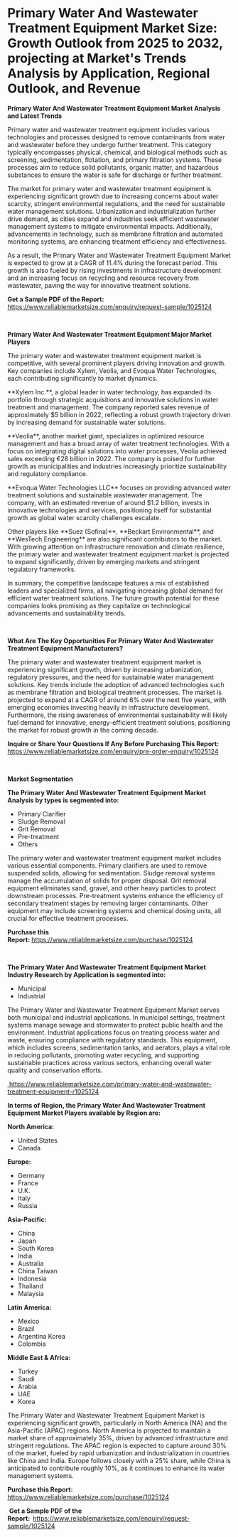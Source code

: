 <p><h1>Primary Water And Wastewater Treatment Equipment Market Size: Growth Outlook from 2025 to 2032, projecting at Market's Trends Analysis by Application, Regional Outlook, and Revenue</h1></p><p><strong>Primary Water And Wastewater Treatment Equipment Market Analysis and Latest Trends</strong></p>
<p><p>Primary water and wastewater treatment equipment includes various technologies and processes designed to remove contaminants from water and wastewater before they undergo further treatment. This category typically encompasses physical, chemical, and biological methods such as screening, sedimentation, flotation, and primary filtration systems. These processes aim to reduce solid pollutants, organic matter, and hazardous substances to ensure the water is safe for discharge or further treatment.</p><p>The market for primary water and wastewater treatment equipment is experiencing significant growth due to increasing concerns about water scarcity, stringent environmental regulations, and the need for sustainable water management solutions. Urbanization and industrialization further drive demand, as cities expand and industries seek efficient wastewater management systems to mitigate environmental impacts. Additionally, advancements in technology, such as membrane filtration and automated monitoring systems, are enhancing treatment efficiency and effectiveness.</p><p>As a result, the Primary Water and Wastewater Treatment Equipment Market is expected to grow at a CAGR of 11.4% during the forecast period. This growth is also fueled by rising investments in infrastructure development and an increasing focus on recycling and resource recovery from wastewater, paving the way for innovative treatment solutions.</p></p>
<p><strong>Get a Sample PDF of the Report:&nbsp;</strong> <a href="https://www.reliablemarketsize.com/enquiry/request-sample/1025124?utm_campaign=2802&utm_medium=2&utm_source=Github&utm_content=ia&utm_term=18042025&utm_id=primary-water-and-wastewater-treatment-equipment">https://www.reliablemarketsize.com/enquiry/request-sample/1025124</a></p>
<p>&nbsp;</p>
<p><strong>Primary Water And Wastewater Treatment Equipment Major Market Players</strong></p>
<p><p>The primary water and wastewater treatment equipment market is competitive, with several prominent players driving innovation and growth. Key companies include Xylem, Veolia, and Evoqua Water Technologies, each contributing significantly to market dynamics.</p><p>**Xylem Inc.**, a global leader in water technology, has expanded its portfolio through strategic acquisitions and innovative solutions in water treatment and management. The company reported sales revenue of approximately $5 billion in 2022, reflecting a robust growth trajectory driven by increasing demand for sustainable water solutions.</p><p>**Veolia**, another market giant, specializes in optimized resource management and has a broad array of water treatment technologies. With a focus on integrating digital solutions into water processes, Veolia achieved sales exceeding €28 billion in 2022. The company is poised for further growth as municipalities and industries increasingly prioritize sustainability and regulatory compliance.</p><p>**Evoqua Water Technologies LLC** focuses on providing advanced water treatment solutions and sustainable wastewater management. The company, with an estimated revenue of around $1.2 billion, invests in innovative technologies and services, positioning itself for substantial growth as global water scarcity challenges escalate.</p><p>Other players like **Suez (Sofina)**, **Beckart Environmental**, and **WesTech Engineering** are also significant contributors to the market. With growing attention on infrastructure renovation and climate resilience, the primary water and wastewater treatment equipment market is projected to expand significantly, driven by emerging markets and stringent regulatory frameworks.</p><p>In summary, the competitive landscape features a mix of established leaders and specialized firms, all navigating increasing global demand for efficient water treatment solutions. The future growth potential for these companies looks promising as they capitalize on technological advancements and sustainability trends.</p></p>
<p>&nbsp;</p>
<p><strong>What Are The Key Opportunities For Primary Water And Wastewater Treatment Equipment Manufacturers?</strong></p>
<p><p>The primary water and wastewater treatment equipment market is experiencing significant growth, driven by increasing urbanization, regulatory pressures, and the need for sustainable water management solutions. Key trends include the adoption of advanced technologies such as membrane filtration and biological treatment processes. The market is projected to expand at a CAGR of around 6% over the next five years, with emerging economies investing heavily in infrastructure development. Furthermore, the rising awareness of environmental sustainability will likely fuel demand for innovative, energy-efficient treatment solutions, positioning the market for robust growth in the coming decade.</p></p>
<p><strong>Inquire or Share Your Questions If Any Before Purchasing This Report:</strong> <a href="https://www.reliablemarketsize.com/enquiry/pre-order-enquiry/1025124?utm_campaign=2802&utm_medium=2&utm_source=Github&utm_content=ia&utm_term=18042025&utm_id=primary-water-and-wastewater-treatment-equipment">https://www.reliablemarketsize.com/enquiry/pre-order-enquiry/1025124</a></p>
<p>&nbsp;</p>
<p><strong>Market Segmentation</strong></p>
<p><strong>The Primary Water And Wastewater Treatment Equipment Market Analysis by types is segmented into:</strong></p>
<p><ul><li>Primary Clarifier</li><li>Sludge Removal</li><li>Grit Removal</li><li>Pre-treatment</li><li>Others</li></ul></p>
<p><p>The primary water and wastewater treatment equipment market includes various essential components. Primary clarifiers are used to remove suspended solids, allowing for sedimentation. Sludge removal systems manage the accumulation of solids for proper disposal. Grit removal equipment eliminates sand, gravel, and other heavy particles to protect downstream processes. Pre-treatment systems enhance the efficiency of secondary treatment stages by removing larger contaminants. Other equipment may include screening systems and chemical dosing units, all crucial for effective treatment processes.</p></p>
<p><strong>Purchase this Report:&nbsp;</strong><a href="https://www.reliablemarketsize.com/purchase/1025124?utm_campaign=2802&utm_medium=2&utm_source=Github&utm_content=ia&utm_term=18042025&utm_id=primary-water-and-wastewater-treatment-equipment">https://www.reliablemarketsize.com/purchase/1025124</a></p>
<p>&nbsp;</p>
<p><strong>The Primary Water And Wastewater Treatment Equipment Market Industry Research by Application is segmented into:</strong></p>
<p><ul><li>Municipal</li><li>Industrial</li></ul></p>
<p><p>The Primary Water and Wastewater Treatment Equipment Market serves both municipal and industrial applications. In municipal settings, treatment systems manage sewage and stormwater to protect public health and the environment. Industrial applications focus on treating process water and waste, ensuring compliance with regulatory standards. This equipment, which includes screens, sedimentation tanks, and aerators, plays a vital role in reducing pollutants, promoting water recycling, and supporting sustainable practices across various sectors, enhancing overall water quality and conservation efforts.</p></p>
<p><a href="https://www.reliablemarketsize.com/primary-water-and-wastewater-treatment-equipment-r1025124?utm_campaign=2802&utm_medium=2&utm_source=Github&utm_content=ia&utm_term=18042025&utm_id=primary-water-and-wastewater-treatment-equipment">&nbsp;https://www.reliablemarketsize.com/primary-water-and-wastewater-treatment-equipment-r1025124</a></p>
<p><strong>In terms of Region, the Primary Water And Wastewater Treatment Equipment Market Players available by Region are:</strong></p>
<p>
    <p> <strong> North America: </strong>
        <ul>
            <li>United States</li>
            <li>Canada</li>
        </ul>
        </p> 
    <p> <strong> Europe: </strong>
        <ul>
            <li>Germany</li>
            <li>France</li>
            <li>U.K.</li>
            <li>Italy</li>
            <li>Russia</li>
        </ul>
        </p> 
    <p> <strong> Asia-Pacific: </strong>
        <ul>
            <li>China</li>
            <li>Japan</li>
            <li>South Korea</li>
            <li>India</li>
            <li>Australia</li>
            <li>China Taiwan</li>
            <li>Indonesia</li>
            <li>Thailand</li>
            <li>Malaysia</li>
        </ul>
        </p> 
    <p> <strong> Latin America: </strong>
        <ul>
            <li>Mexico</li>
            <li>Brazil</li>
            <li>Argentina Korea</li>
            <li>Colombia</li>
        </ul>
        </p> 
    <p> <strong> Middle East & Africa: </strong>
        <ul>
            <li>Turkey</li>
            <li>Saudi</li>
            <li>Arabia</li>
            <li>UAE</li>
            <li>Korea</li>
        </ul>
    </p>
    </p>
<p><p>The Primary Water and Wastewater Treatment Equipment Market is experiencing significant growth, particularly in North America (NA) and the Asia-Pacific (APAC) regions. North America is projected to maintain a market share of approximately 35%, driven by advanced infrastructure and stringent regulations. The APAC region is expected to capture around 30% of the market, fueled by rapid urbanization and industrialization in countries like China and India. Europe follows closely with a 25% share, while China is anticipated to contribute roughly 10%, as it continues to enhance its water management systems.</p></p>
<p><strong>Purchase this Report: </strong><a href="https://www.reliablemarketsize.com/purchase/1025124?utm_campaign=2802&utm_medium=2&utm_source=Github&utm_content=ia&utm_term=18042025&utm_id=primary-water-and-wastewater-treatment-equipment">https://www.reliablemarketsize.com/purchase/1025124</a></p>
<p>&nbsp;<strong>Get a Sample PDF of the Report:&nbsp;&nbsp;</strong><a href="https://www.reliablemarketsize.com/enquiry/request-sample/1025124?utm_campaign=2802&utm_medium=2&utm_source=Github&utm_content=ia&utm_term=18042025&utm_id=primary-water-and-wastewater-treatment-equipment">https://www.reliablemarketsize.com/enquiry/request-sample/1025124</a></p>
<p><strong></strong></p>
<p><p></p><p></p><p></p></p>